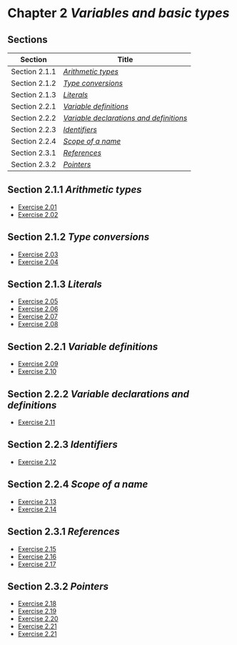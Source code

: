 # Chapter 2 _Variables and basic types_

## Sections

| Section       | Title                                                     |
| ------------- | --------------------------------------------------------- |
| Section 2.1.1 | [_Arithmetic types_](./section2.1.1)                      |
| Section 2.1.2 | [_Type conversions_](./section2.1.2)                      |
| Section 2.1.3 | [_Literals_](./section2.1.3)                              |
| Section 2.2.1 | [_Variable definitions_](./section2.2.1)                  |
| Section 2.2.2 | [_Variable declarations and definitions_](./section2.2.2) |
| Section 2.2.3 | [_Identifiers_](./section2.2.3)                           |
| Section 2.2.4 | [_Scope of a name_](./section2.2.4)                       |
| Section 2.3.1 | [_References_](./section2.3.1)                            |
| Section 2.3.2 | [_Pointers_](./section2.3.2)                              |


## Section 2.1.1 _Arithmetic types_
- [Exercise 2.01](./section2.1.1/exercise2.01)
- [Exercise 2.02](./section2.1.1/exercise2.02)

## Section 2.1.2 _Type conversions_
- [Exercise 2.03](./section2.1.2/exercise2.03)
- [Exercise 2.04](./section2.1.2/exercise2.04)

## Section 2.1.3 _Literals_
- [Exercise 2.05](./section2.1.3/exercise2.05)
- [Exercise 2.06](./section2.1.3/exercise2.06)
- [Exercise 2.07](./section2.1.3/exercise2.07)
- [Exercise 2.08](./section2.1.3/exercise2.08)

## Section 2.2.1 _Variable definitions_
- [Exercise 2.09](./section2.2.1/exercise2.09)
- [Exercise 2.10](./section2.2.1/exercise2.10)

## Section 2.2.2 _Variable declarations and definitions_
- [Exercise 2.11](./section2.2.2/exercise2.11)

## Section 2.2.3 _Identifiers_
- [Exercise 2.12](./section2.2.3/exercise2.12)

## Section 2.2.4 _Scope of a name_
- [Exercise 2.13](./section2.2.4/exercise2.13)
- [Exercise 2.14](./section2.2.4/exercise2.14)

## Section 2.3.1 _References_
- [Exercise 2.15](./section2.3.1/exercise2.15)
- [Exercise 2.16](./section2.3.1/exercise2.16)
- [Exercise 2.17](./section2.3.1/exercise2.17)

## Section 2.3.2 _Pointers_
- [Exercise 2.18](./section2.3.2/exercise2.18)
- [Exercise 2.19](./section2.3.2/exercise2.19)
- [Exercise 2.20](./section2.3.2/exercise2.20)
- [Exercise 2.21](./section2.3.2/exercise2.21)
- [Exercise 2.21](./section2.3.2/exercise2.22)
